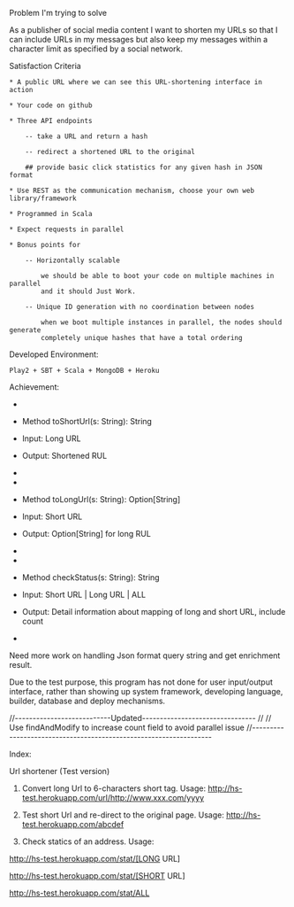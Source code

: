 Problem I'm trying to solve

As a publisher of social media content I want to shorten my URLs so that I can include URLs in my messages but also keep my messages within a character limit as specified by a social network.

Satisfaction Criteria

	* A public URL where we can see this URL-shortening interface in action

	* Your code on github 

	* Three API endpoints

		-- take a URL and return a hash

		-- redirect a shortened URL to the original

		## provide basic click statistics for any given hash in JSON format

	* Use REST as the communication mechanism, choose your own web library/framework

	* Programmed in Scala

	* Expect requests in parallel

	* Bonus points for

		-- Horizontally scalable

			we should be able to boot your code on multiple machines in parallel
			and it should Just Work.

		-- Unique ID generation with no coordination between nodes

			when we boot multiple instances in parallel, the nodes should generate
			completely unique hashes that have a total ordering


Developed Environment:

	Play2 + SBT + Scala + MongoDB + Heroku


Achievement:

   *
   * Method  toShortUrl(s: String): String
   * Input:  Long URL
   * Output: Shortened RUL
   *

   *
   * Method  toLongUrl(s: String): Option[String]
   * Input:  Short URL
   * Output: Option[String] for long RUL
   *

   *
   * Method  checkStatus(s: String): String
   * Input:  Short URL | Long URL | ALL
   * Output: Detail information about mapping of long and short URL, include count
   *

  Need more work on handling Json format query string and get enrichment result.
  
  Due to the test purpose, this program has not done for user input/output interface, rather than
  showing up system framework, developing language, builder, database and deploy mechanisms.


  //---------------------------Updated--------------------------------
  //
  // Use findAndModify to increase count field to avoid parallel issue
  //------------------------------------------------------------------


Index:

Url shortener (Test version)


1. Convert long Url to 6-characters short tag. Usage: http://hs-test.herokuapp.com/url/http://www.xxx.com/yyyy

2. Test short Url and re-direct to the original page. Usage: http://hs-test.herokuapp.com/abcdef

3. Check statics of an address. Usage:

http://hs-test.herokuapp.com/stat/[LONG URL]

http://hs-test.herokuapp.com/stat/[SHORT URL]

http://hs-test.herokuapp.com/stat/ALL
